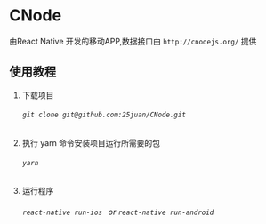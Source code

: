# CNode

由React Native 开发的移动APP,数据接口由 `http://cnodejs.org/` 提供
## 使用教程
1. 下载项目
    ###### `git clone git@github.com:25juan/CNode.git`
1. 执行 yarn 命令安装项目运行所需要的包 
    ###### `yarn`
1. 运行程序
    ###### `react-native run-ios ` or `react-native run-android`
    